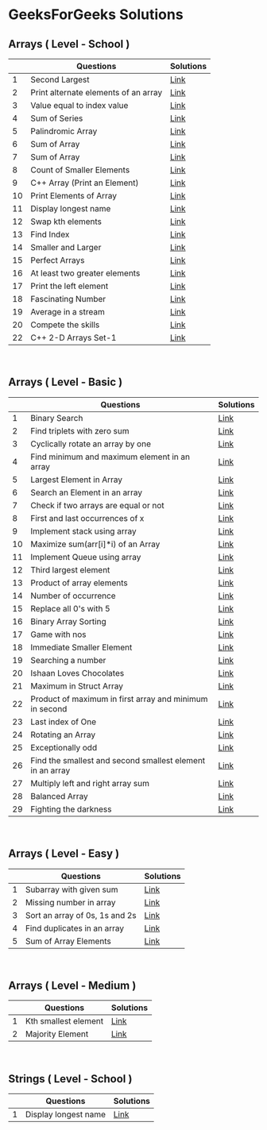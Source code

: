 # GeeksForGeeks Solutions

## Arrays ( Level - School ) 

| | Questions | Solutions |
|-|-----------|-----------|
|1|Second Largest|[Link](https://github.com/tanmayvaij/geeksforgeeks-questions/blob/main/arrays/school/question_01.cpp)|
|2|Print alternate elements of an array|[Link](https://github.com/tanmayvaij/geeksforgeeks-questions/blob/main/arrays/school/question_02.cpp)|
|3|Value equal to index value|[Link](https://github.com/tanmayvaij/geeksforgeeks-questions/blob/main/arrays/school/question_03.cpp)|
|4|Sum of Series|[Link](https://github.com/tanmayvaij/geeksforgeeks-questions/blob/main/arrays/school/question_04.cpp)|
|5|Palindromic Array|[Link](https://github.com/tanmayvaij/geeksforgeeks-questions/blob/main/arrays/school/question_05.cpp)|
|6|Sum of Array|[Link](https://github.com/tanmayvaij/geeksforgeeks-questions/blob/main/arrays/school/question_06_07.cpp)|
|7|Sum of Array|[Link](https://github.com/tanmayvaij/geeksforgeeks-questions/blob/main/arrays/school/question_06_07.cpp)|
|8|Count of Smaller Elements|[Link](https://github.com/tanmayvaij/geeksforgeeks-questions/blob/main/arrays/school/question_08.cpp)|
|9|C++ Array (Print an Element)|[Link](https://github.com/tanmayvaij/geeksforgeeks-questions/blob/main/arrays/school/question_09.cpp)|
|10|Print Elements of Array|[Link](https://github.com/tanmayvaij/geeksforgeeks-questions/blob/main/arrays/school/question_10.cpp)|
|11|Display longest name|[Link](https://github.com/tanmayvaij/geeksforgeeks-questions/blob/main/arrays/school/question_11.cpp)|
|12|Swap kth elements|[Link](https://github.com/tanmayvaij/geeksforgeeks-questions/blob/main/arrays/school/question_12.cpp)|
|13|Find Index|[Link](https://github.com/tanmayvaij/geeksforgeeks-questions/blob/main/arrays/school/question_13.cpp)|
|14|Smaller and Larger|[Link](https://github.com/tanmayvaij/geeksforgeeks-questions/blob/main/arrays/school/question_14.cpp)|
|15|Perfect Arrays|[Link](https://github.com/tanmayvaij/geeksforgeeks-questions/blob/main/arrays/school/question_15.cpp)|
|16|At least two greater elements|[Link](https://github.com/tanmayvaij/geeksforgeeks-questions/blob/main/arrays/school/question_16.cpp)|
|17|Print the left element|[Link](https://github.com/tanmayvaij/geeksforgeeks-questions/blob/main/arrays/school/question_17.cpp)|
|18|Fascinating Number|[Link](https://github.com/tanmayvaij/geeksforgeeks-questions/blob/main/arrays/school/question_18.cpp)|
|19|Average in a stream|[Link](https://github.com/tanmayvaij/geeksforgeeks-questions/blob/main/arrays/school/question_19.cpp)|
|20|Compete the skills|[Link](https://github.com/tanmayvaij/geeksforgeeks-questions/blob/main/arrays/school/question_20.cpp)|
|22|C++ 2-D Arrays Set-1|[Link](https://github.com/tanmayvaij/geeksforgeeks-questions/blob/main/arrays/school/question_22.cpp)|

<br/>

## Arrays ( Level - Basic )

| | Questions | Solutions |
|-|-----------|-----------|
|1|Binary Search|[Link](https://github.com/tanmayvaij/geeksforgeeks-questions/blob/main/arrays/basic/question_01.cpp)|
|2|Find triplets with zero sum|[Link](https://github.com/tanmayvaij/geeksforgeeks-questions/blob/main/arrays/basic/question_02.cpp)|
|3|Cyclically rotate an array by one|[Link](https://github.com/tanmayvaij/geeksforgeeks-questions/blob/main/arrays/basic/question_03.cpp)|
|4|Find minimum and maximum element in an array|[Link](https://github.com/tanmayvaij/geeksforgeeks-questions/blob/main/arrays/basic/question_04.cpp)|
|5|Largest Element in Array|[Link](https://github.com/tanmayvaij/geeksforgeeks-questions/blob/main/arrays/basic/question_05.cpp)|
|6|Search an Element in an array|[Link](https://github.com/tanmayvaij/geeksforgeeks-questions/blob/main/arrays/basic/question_06.cpp)|
|7|Check if two arrays are equal or not|[Link](https://github.com/tanmayvaij/geeksforgeeks-questions/blob/main/arrays/basic/question_07.cpp)|
|8|First and last occurrences of x|[Link](https://github.com/tanmayvaij/geeksforgeeks-questions/blob/main/arrays/basic/question_08.cpp)|
|9|Implement stack using array|[Link](https://github.com/tanmayvaij/geeksforgeeks-questions/blob/main/arrays/basic/question_09.cpp)|
|10|Maximize sum(arr[i]*i) of an Array|[Link](https://github.com/tanmayvaij/geeksforgeeks-questions/blob/main/arrays/basic/question_10.cpp)|
|11|Implement Queue using array|[Link](https://github.com/tanmayvaij/geeksforgeeks-questions/blob/main/arrays/basic/question_11.cpp)|
|12|Third largest element|[Link](https://github.com/tanmayvaij/geeksforgeeks-questions/blob/main/arrays/basic/question_12.cpp)|
|13|Product of array elements|[Link](https://github.com/tanmayvaij/geeksforgeeks-questions/blob/main/arrays/basic/question_13.cpp)|
|14|Number of occurrence|[Link](https://github.com/tanmayvaij/geeksforgeeks-questions/blob/main/arrays/basic/question_14.cpp)|
|15|Replace all 0's with 5|[Link](https://github.com/tanmayvaij/geeksforgeeks-questions/blob/main/arrays/basic/question_15.cpp)|
|16|Binary Array Sorting|[Link](https://github.com/tanmayvaij/geeksforgeeks-questions/blob/main/arrays/basic/question_16.cpp)|
|17|Game with nos|[Link](https://github.com/tanmayvaij/geeksforgeeks-questions/blob/main/arrays/basic/question_17.cpp)|
|18|Immediate Smaller Element|[Link](https://github.com/tanmayvaij/geeksforgeeks-questions/blob/main/arrays/basic/question_18.cpp)|
|19|Searching a number|[Link](https://github.com/tanmayvaij/geeksforgeeks-questions/blob/main/arrays/basic/question_19.cpp)|
|20|Ishaan Loves Chocolates|[Link](https://github.com/tanmayvaij/geeksforgeeks-questions/blob/main/arrays/basic/question_20.cpp)|
|21|Maximum in Struct Array|[Link](https://github.com/tanmayvaij/geeksforgeeks-questions/blob/main/arrays/basic/question_21.cpp)|
|22|Product of maximum in first array and minimum in second|[Link](https://github.com/tanmayvaij/geeksforgeeks-questions/blob/main/arrays/basic/question_22.cpp)|
|23|Last index of One|[Link](https://github.com/tanmayvaij/geeksforgeeks-questions/blob/main/arrays/basic/question_23.cpp)|
|24|Rotating an Array|[Link](https://github.com/tanmayvaij/geeksforgeeks-questions/blob/main/arrays/basic/question_24.cpp)|
|25|Exceptionally odd|[Link](https://github.com/tanmayvaij/geeksforgeeks-questions/blob/main/arrays/basic/question_25.cpp)|
|26|Find the smallest and second smallest element in an array|[Link](https://github.com/tanmayvaij/geeksforgeeks-questions/blob/main/arrays/basic/question_26.cpp)|
|27|Multiply left and right array sum|[Link](https://github.com/tanmayvaij/geeksforgeeks-questions/blob/main/arrays/basic/question_27.cpp)|
|28|Balanced Array|[Link](https://github.com/tanmayvaij/geeksforgeeks-questions/blob/main/arrays/basic/question_28.cpp)|
|29|Fighting the darkness|[Link](https://github.com/tanmayvaij/geeksforgeeks-questions/blob/main/arrays/basic/question_29.cpp)|

<br/>

## Arrays ( Level - Easy )

| | Questions | Solutions |
|-|-----------|-----------|
|1|Subarray with given sum|[Link](https://github.com/tanmayvaij/geeksforgeeks-questions/blob/main/arrays/easy/question_01.cpp)|
|2|Missing number in array|[Link](https://github.com/tanmayvaij/geeksforgeeks-questions/blob/main/arrays/easy/question_02.cpp)|
|3|Sort an array of 0s, 1s and 2s|[Link](https://github.com/tanmayvaij/geeksforgeeks-questions/blob/main/arrays/easy/question_03.cpp)|
|4|Find duplicates in an array|[Link](https://github.com/tanmayvaij/geeksforgeeks-questions/blob/main/arrays/easy/question_04.cpp)|
|5|Sum of Array Elements|[Link](https://github.com/tanmayvaij/geeksforgeeks-questions/blob/main/arrays/easy/question_05.cpp)|

<br/>

## Arrays ( Level - Medium )

| | Questions | Solutions |
|-|-----------|-----------|
|1|Kth smallest element|[Link](https://github.com/tanmayvaij/geeksforgeeks-questions/blob/main/arrays/medium/question_01.cpp)|
|2|Majority Element|[Link](https://github.com/tanmayvaij/geeksforgeeks-questions/blob/main/arrays/medium/question_02.cpp)|
<br/>

## Strings ( Level - School )

| | Questions | Solutions |
|-|-----------|-----------|
|1|Display longest name|[Link](https://github.com/tanmayvaij/geeksforgeeks-questions/blob/main/strings/school/question_01.cpp)|